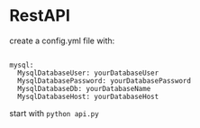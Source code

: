 # RestAPI

create a config.yml file with:

<pre><code>
mysql:
  MysqlDatabaseUser: yourDatabaseUser
  MysqlDatabasePassword: yourDatabasePassword
  MysqlDatabaseDb: yourDatabaseName
  MysqlDatabaseHost: yourDatabaseHost
</code></pre>

start with `python api.py`